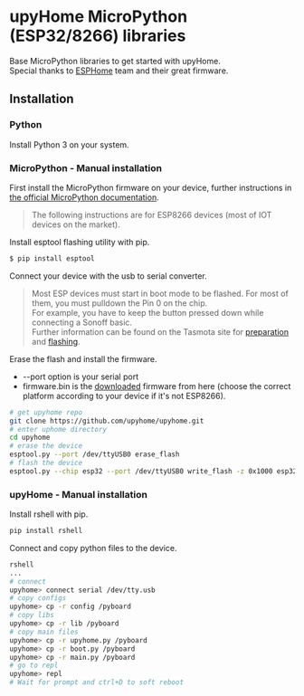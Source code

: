 # upyHome MicroPython (ESP32/8266) libraries

Base MicroPython libraries to get started with upyHome.  
Special thanks to [ESPHome](https://esphome.io/) team and their great firmware.

## Installation

### Python

Install Python 3 on your system.

### MicroPython - Manual installation

First install the MicroPython firmware on your device, further instructions in [the official MicroPython documentation](http://docs.micropython.org/en/latest/).  

> The following instructions are for ESP8266 devices (most of IOT devices on the market).

Install esptool flashing utility with pip.
```bash
$ pip install esptool  
```

Connect your device with the usb to serial converter.

> Most ESP devices must start in boot mode to be flashed. For most of them, you must pulldown the Pin 0 on the chip.  
> For example, you have to keep the button pressed down while connecting a Sonoff basic.  
> Further information can be found on the Tasmota site for [preparation](https://github.com/arendst/Tasmota/wiki/Hardware-Preparation) and [flashing](https://github.com/arendst/Tasmota/wiki/Flashing).

Erase the flash and install the firmware.

* --port option is your serial port
* firmware.bin is the [downloaded](http://www.micropython.org/download) firmware from here (choose the correct platform according to your device if it's not ESP8266).


```bash
# get upyhome repo
git clone https://github.com/upyhome/upyhome.git
# enter uphome directory
cd upyhome
# erase the device
esptool.py --port /dev/ttyUSB0 erase_flash
# flash the device
esptool.py --chip esp32 --port /dev/ttyUSB0 write_flash -z 0x1000 esp32-20180511-v1.9.4.bin

```

### upyHome - Manual installation

Install rshell with pip.
```bash
pip install rshell
```

Connect and copy python files to the device.
```bash
rshell
...
# connect 
upyhome> connect serial /dev/tty.usb
# copy configs
upyhome> cp -r config /pyboard
# copy libs
upyhome> cp -r lib /pyboard
# copy main files 
upyhome> cp -r upyhome.py /pyboard
upyhome> cp -r boot.py /pyboard
upyhome> cp -r main.py /pyboard
# go to repl
upyhome> repl
# Wait for prompt and ctrl+D to soft reboot
```